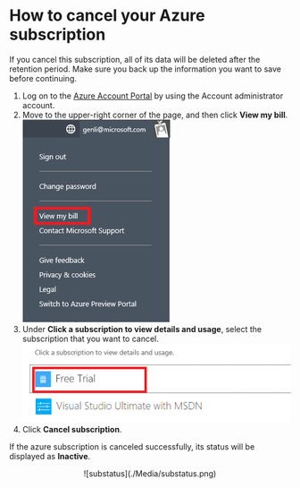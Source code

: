 <properties 
	pageTitle="How to cancel your Azure subscription" 
	description="Describes detail steps about How to cancel your Azure subscription" 
	services="billing" 
	documentationCenter="" 
	authors="genli" 
	manager="jarrettr" 
	editor="v-jesits"/>

<tags 
	ms.service="billing" 
	ms.workload="/" 
	ms.tgt_pltfrm="na" 
	ms.devlang="na" 
	ms.topic="billing" 
	ms.date="08/13/2015" 
	ms.author="genli"/>
# How to cancel your Azure subscription
If you cancel this subscription, all of its data will be deleted after the retention period. Make sure you back up the information you want to save before continuing.

1. Log on to the [Azure Account Portal](https://account.windowsazure.com) by using the Account administrator account.
2. Move to the upper-right corner of the page, and then click **View my bill**.</br>
![billing](./Media/billing.png)
3. Under **Click a subscription to view details and usage**, select the subscription that you want to cancel.</br>
![selectsub](./Media/Selectsub.png)
4. Click **Cancel subscription**.

If the azure subscription is canceled successfully, its status will be displayed as **Inactive**.</br>
<center>![substatus](./Media/substatus.png)</center>

